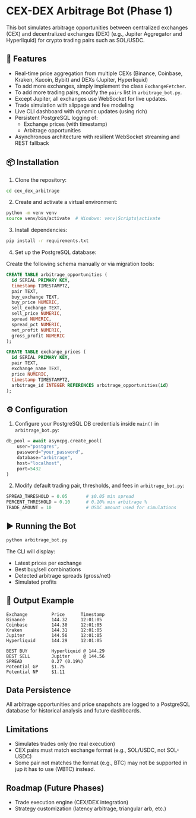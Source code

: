 # CEX-DEX Arbitrage Bot (Phase 1)

This bot simulates arbitrage opportunities between centralized exchanges (CEX) and decentralized exchanges (DEX) (e.g., Jupiter Aggregator and Hyperliquid) for crypto trading pairs such as SOL/USDC.

## 🔧 Features

- Real-time price aggregation from multiple CEXs (Binance, Coinbase, Kraken, Kucoin, Bybit) and DEXs (Jupiter, Hyperliquid)
- To add more exchanges, simply implement the class `ExchangeFetcher`.
- To add more trading pairs, modify the `pairs` list in `arbitrage_bot.py`.
- Except Jupiter, all exchanges use WebSocket for live updates.
- Trade simulation with slippage and fee modeling
- Live CLI dashboard with dynamic updates (using rich)
- Persistent PostgreSQL logging of:
  - Exchange prices (with timestamp)
  - Arbitrage opportunities
- Asynchronous architecture with resilient WebSocket streaming and REST fallback

## 📦 Installation

1. Clone the repository:

```bash
cd cex_dex_arbitrage
```

2. Create and activate a virtual environment:

```bash
python -m venv venv
source venv/bin/activate  # Windows: venv\Scripts\activate
```

3. Install dependencies:

```bash
pip install -r requirements.txt
```

4. Set up the PostgreSQL database:

Create the following schema manually or via migration tools:

```sql
CREATE TABLE arbitrage_opportunities (
  id SERIAL PRIMARY KEY,
  timestamp TIMESTAMPTZ,
  pair TEXT,
  buy_exchange TEXT,
  buy_price NUMERIC,
  sell_exchange TEXT,
  sell_price NUMERIC,
  spread NUMERIC,
  spread_pct NUMERIC,
  net_profit NUMERIC,
  gross_profit NUMERIC
);

CREATE TABLE exchange_prices (
  id SERIAL PRIMARY KEY,
  pair TEXT,
  exchange_name TEXT,
  price NUMERIC,
  timestamp TIMESTAMPTZ,
  arbitrage_id INTEGER REFERENCES arbitrage_opportunities(id)
);
```

## ⚙️ Configuration

1. Configure your PostgreSQL DB credentials inside `main()` in `arbitrage_bot.py`:

```python
db_pool = await asyncpg.create_pool(
    user="postgres",
    password="your_password",
    database="arbitrage",
    host="localhost",
    port=5432
)
```

2. Modify default trading pair, thresholds, and fees in `arbitrage_bot.py`:

```python
SPREAD_THRESHOLD = 0.05       # $0.05 min spread
PERCENT_THRESHOLD = 0.10      # 0.10% min arbitrage %
TRADE_AMOUNT = 10             # USDC amount used for simulations
```

## ▶️ Running the Bot

```bash
python arbitrage_bot.py
```

The CLI will display:
- Latest prices per exchange
- Best buy/sell combinations
- Detected arbitrage spreads (gross/net)
- Simulated profits

## 🧾 Output Example

```
Exchange         Price      Timestamp
Binance          144.32     12:01:05
Coinbase         144.30     12:01:05
Kraken           144.31     12:01:05
Jupiter          144.56     12:01:05
Hyperliquid      144.29     12:01:05

BEST BUY         Hyperliquid @ 144.29
BEST SELL        Jupiter     @ 144.56
SPREAD           0.27 (0.19%)
Potential GP     $1.75
Potential NP     $1.11
```

##  Data Persistence

All arbitrage opportunities and price snapshots are logged to a PostgreSQL database for historical analysis and future dashboards.

##  Limitations

- Simulates trades only (no real execution)
- CEX pairs must match exchange format (e.g., SOL/USDC, not SOL-USDC)
- Some pair not matches the format (e.g., BTC) may not be supported in jup it has to use (WBTC) instead.

##  Roadmap (Future Phases)

-  Trade execution engine (CEX/DEX integration)
-  Strategy customization (latency arbitrage, triangular arb, etc.)